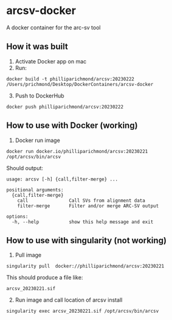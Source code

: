 # arcsv-docker
A docker container for the arc-sv tool

## How it was built
1. Activate Docker app on mac
2. Run:
```
docker build -t philliparichmond/arcsv:20230222 /Users/prichmond/Desktop/DockerContainers/arcsv-docker
```
3. Push to DockerHub
```
docker push philliparichmond/arcsv:20230222
```

## How to use with Docker (working)
1. Docker run image
```
docker run docker.io/philliparichmond/arcsv:20230221 /opt/arcsv/bin/arcsv
```

Should output:
```
usage: arcsv [-h] {call,filter-merge} ...

positional arguments:
  {call,filter-merge}
    call               Call SVs from alignment data
    filter-merge       Filter and/or merge ARC-SV output

options:
  -h, --help           show this help message and exit
```


## How to use with singularity (not working)
1. Pull image
```
singularity pull  docker://philliparichmond/arcsv:20230221
```
This should produce a file like:
```
arcsv_20230221.sif 
```
2. Run image and call location of arcsv install
```
singularity exec arcsv_20230221.sif /opt/arcsv/bin/arcsv
```


